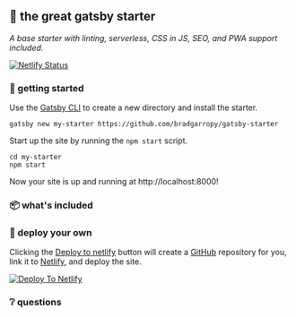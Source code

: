 ## 🥂 the great gatsby starter

_A base starter with linting, serverless, CSS in JS, SEO, and PWA support included._

<a href="https://app.netlify.com/sites/the-great-gatsby-starter/deploys">
<img alt="Netlify Status" src="https://api.netlify.com/api/v1/badges/2562ae85-75a6-4cb8-bd88-306aeeef816e/deploy-status">
</a>

### 🔰 getting started

Use the [Gatsby CLI][gatsby-cli] to create a new directory and install the starter.

```shell
gatsby new my-starter https://github.com/bradgarropy/gatsby-starter
```

Start up the site by running the `npm start` script.

```shell
cd my-starter
npm start
```

Now your site is up and running at http://localhost:8000!

### 📦 what's included

### 🚀 deploy your own

Clicking the [Deploy to netlify][deploy] button will create a [GitHub][github] repository for you, link it to [Netlify][netlify], and deploy the site.

<a href="https://app.netlify.com/start/deploy?repository=https://github.com/bradgarropy/gatsby-starter">
    <img alt="Deploy To Netlify" src="https://www.netlify.com/img/deploy/button.svg">
</a>

### ❔ questions

[gatsby-cli]: https://www.npmjs.com/package/gatsby-cli
[deploy]: https://app.netlify.com/start/deploy?repository=https://github.com/bradgarropy/gatsby-starter
[github]: https://github.com
[netlify]: https://netlify.com
